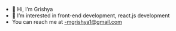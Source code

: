 - 👋 Hi, I’m Grishya
- 👀 I’m interested in front-end development, react.js development
- You can reach me at -mgrishya1@gmail.com
  


<!---
Grishya/Grishya is a ✨ special ✨ repository because its `README.md` (this file) appears on your GitHub profile.
You can click the Preview link to take a look at your changes.
--->
